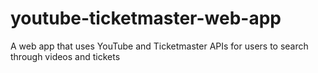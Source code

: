 # youtube-ticketmaster-web-app
A web app that uses YouTube and Ticketmaster APIs for users to search through videos and tickets
